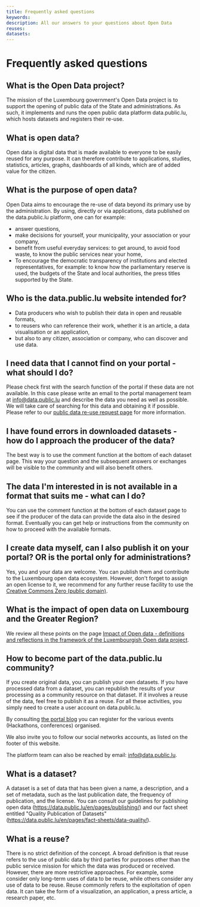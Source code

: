 ```yaml
---
title: Frequently asked questions
keywords:
description: All our answers to your questions about Open Data
reuses:
datasets:
---
```


# Frequently asked questions

## What is the Open Data project?

The mission of the Luxembourg government's Open Data project is to support the opening of public data of the State and administrations. As such, it implements and runs the open public data platform data.public.lu, which hosts datasets and registers their re-use.

## What is open data?

Open data is digital data that is made available to everyone to be easily reused for any purpose. It can therefore contribute to applications, studies, statistics, articles, graphs, dashboards of all kinds, which are of added value for the citizen.

## What is the purpose of open data?

Open Data aims to encourage the re-use of data beyond its primary use by the administration. By using, directly or via applications, data published on the data.public.lu platform, one can for example:

* answer questions,
* make decisions for yourself, your municipality, your association or your company,
* benefit from useful everyday services: to get around, to avoid food waste, to know the public services near your home,
* To encourage the democratic transparency of institutions and elected representatives, for example: to know how the parliamentary reserve is used, the budgets of the State and local authorities, the press titles supported by the State.

## Who is the data.public.lu website intended for?

* Data producers who wish to publish their data in open and reusable formats,
* to reusers who can reference their work, whether it is an article, a data visualisation or an application,
* but also to any citizen, association or company, who can discover and use data.

## I need data that I cannot find on your portal - what should I do?
Please check first with the search function of the portal if these data are not available. In this case please write an email to the portal management team at info@data.public.lu and describe the data you need as well as possible. We will take care of searching for this data and obtaining it if possible. Please refer to our [public data re-use request page](/en/pages/requesting/) for more information. 

## I have found errors in downloaded datasets - how do I approach the producer of the data?
The best way is to use the comment function at the bottom of each dataset page. This way your question and the subsequent answers or exchanges will be visible to the community and will also benefit others.


## The data I'm interested in is not available in a format that suits me - what can I do?
You can use the comment function at the bottom of each dataset page to see if the producer of the data can provide the data also in the desired format. Eventually you can get help or instructions from the community on how to proceed with the available formats.

## I create data myself, can I also publish it on your portal? OR is the portal only for administrations? 
Yes, you and your data are welcome. You can publish them and contribute to the Luxembourg open data ecosystem. However, don't forget to assign an open license to it, we recommend for any further reuse facility to use the [Creative Commons Zero (public domain)](https://creativecommons.org/publicdomain/zero/1.0/deed).

## What is the impact of open data on Luxembourg and the Greater Region?

We review all these points on the page [Impact of Open data - definitions and reflections in the framework of the Luxembourgish Open data project](https://data.public.lu/en/pages/impact/).

## How to become part of the data.public.lu community?

If you create original data, you can publish your own datasets.
If you have processed data from a dataset, you can republish the results of your processing as a community resource on that dataset. If it involves a reuse of the data, feel free to publish it as a reuse.
For all these activities, you simply need to create a user account on data.public.lu.

By consulting [the portal blog](/en/posts/) you can register for the various events (Hackathons, conferences) organised.

We also invite you to follow our social networks accounts, as listed on the footer of this website.

The platform team can also be reached by email: info@data.public.lu.

## What is a dataset?

A dataset is a set of data that has been given a name, a description, and a set of metadata, such as the last publication date, the frequency of publication, and the license. You can consult our guidelines for publishing open data (https://data.public.lu/en/pages/publishing/) and our fact sheet entitled "Quality Publication of Datasets" (https://data.public.lu/en/pages/fact-sheets/data-quality/).

## What is a reuse?

There is no strict definition of the concept.
A broad definition is that reuse refers to the use of public data by third parties for purposes other than the public service mission for which the data was produced or received.
However, there are more restrictive approaches. For example, some consider only long-term uses of data to be reuse, while others consider any use of data to be reuse.
Reuse commonly refers to the exploitation of open data. It can take the form of a visualization, an application, a press article, a research paper, etc.

